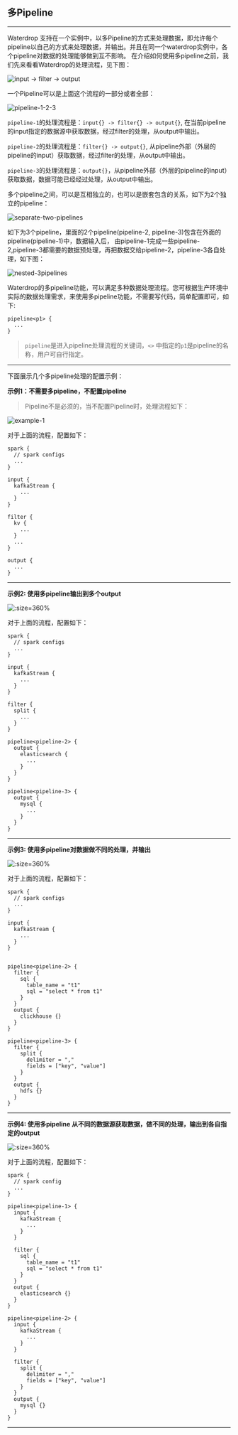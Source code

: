 ## 多Pipeline

---

Waterdrop 支持在一个实例中，以多Pipeline的方式来处理数据，即允许每个pipeline以自己的方式来处理数据，并输出。并且在同一个waterdrop实例中，各个pipeline对数据的处理能够做到互不影响。
在介绍如何使用多pipeline之前，我们先来看看Waterdrop的处理流程，见下图：

![input -> filter -> output](../../images/pipelines/1.png ':size=260%') 

一个Pipeline可以是上面这个流程的一部分或者全部：

![pipeline-1-2-3](../../images/pipelines/2.png)

`pipeline-1`的处理流程是：`input{} -> filter{} -> output{}`, 在当前pipeline的input指定的数据源中获取数据，经过filter的处理，从output中输出。

`pipeline-2`的处理流程是：`filter{} -> output{}`, 从pipeline外部（外层的pipeline的input）获取数据，经过filter的处理，从output中输出。

`pipeline-3`的处理流程是：`output{}`，从pipeline外部（外层的pipeline的input）获取数据，数据可能已经经过处理，从output中输出。


多个pipeline之间，可以是互相独立的，也可以是嵌套包含的关系，如下为2个独立的pipeline：

![separate-two-pipelines](../../images/pipelines/3.png ':size=400%')

如下为3个pipeline，里面的2个pipeline(pipeline-2, pipeline-3)包含在外面的pipeline(pipeline-1)中，数据输入后，
由pipeline-1完成一些pipeline-2,pipeline-3都需要的数据预处理，再把数据交给pipeline-2，pipeline-3各自处理，如下图：

![nested-3pipelines](../../images/pipelines/4.png ':size=400%')

Waterdrop的多pipeline功能，可以满足多种数据处理流程。您可根据生产环境中实际的数据处理需求，来使用多pipeline功能，不需要写代码，简单配置即可，如下:

```
pipeline<p1> {
  ...
}

```

> `pipeline`是进入pipeline处理流程的关键词，`<>` 中指定的`p1`是pipeline的名称，用户可自行指定。

---

下面展示几个多pipeline处理的配置示例：

**示例1：不需要多pipeline，不配置pipeline**

> Pipeline不是必须的，当不配置Pipeline时，处理流程如下：

![example-1](../../images/pipelines/1.png ':size=260%')

对于上面的流程，配置如下：

```
spark {
  // spark configs
  ...
}

input {
  kafkaStream {
    ...
  }
}

filter {
  kv {
    ...
  }
  ...
}

output {
  ...
}

```

---

**示例2: 使用多pipeline输出到多个output**

![](../../images/pipelines/5.png ':size=360%')


对于上面的流程，配置如下：

```
spark {
  // spark configs
  ...
}

input {
  kafkaStream {
    ...
  }
}

filter {
  split {
    ...
  }
}

pipeline<pipeline-2> {
  output {
    elasticsearch {
      ...
    }
  }
}

pipeline<pipeline-3> {
  output {
    mysql {
      ...
    }
  }
}

```

---


**示例3: 使用多pipeline对数据做不同的处理，并输出**

![](../../images/pipelines/4.png ':size=360%')

对于上面的流程，配置如下：

```
spark {
  // spark configs
  ...
}

input {
  kafkaStream {
    ...
  }
}


pipeline<pipeline-2> {
  filter {
    sql {
      table_name = "t1"
      sql = "select * from t1"
    }
  }
  output {
    clickhouse {}
  }
}

pipeline<pipeline-3> {
  filter {
    split {
      delimiter = ","
      fields = ["key", "value"]
    }
  }
  output {
    hdfs {}
  }
}

```

---


**示例4: 使用多pipeline 从不同的数据源获取数据，做不同的处理，输出到各自指定的output**

![](../../images/pipelines/3.png ':size=360%')

对于上面的流程，配置如下：

```
spark {
  // spark config
  ...
}

pipeline<pipeline-1> {
  input {
    kafkaStream {
      ...
    }
  }

  filter {
    sql {
      table_name = "t1"
      sql = "select * from t1"
    }
  }
  output {
    elasticsearch {}
  }
}

pipeline<pipeline-2> {
  input {
    kafkaStream {
      ...
    }
  }

  filter {
    split {
      delimiter = ","
      fields = ["key", "value"]
    }
  }
  output {
    mysql {}
  }
}
```

---

